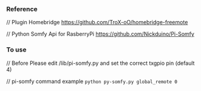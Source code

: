 ### Reference

// Plugin Homebridge
https://github.com/TroX-oO/homebridge-freemote

// Python Somfy Api for RasberryPi
https://github.com/Nickduino/Pi-Somfy

### To use

// Before
Please edit /lib/pi-somfy.py and set the correct txgpio pin (default 4)

// pi-somfy command example
`python py-somfy.py global_remote 0`

